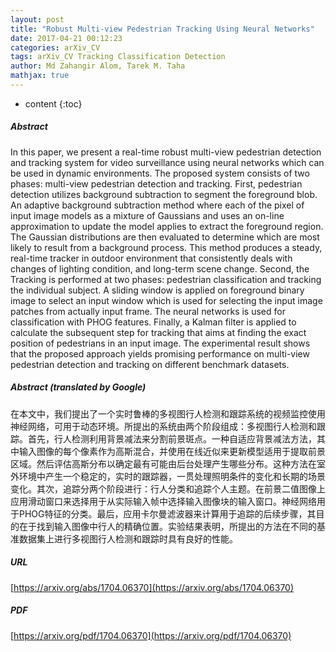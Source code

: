 ```yaml
---
layout: post
title: "Robust Multi-view Pedestrian Tracking Using Neural Networks"
date: 2017-04-21 00:12:23
categories: arXiv_CV
tags: arXiv_CV Tracking Classification Detection
author: Md Zahangir Alom, Tarek M. Taha
mathjax: true
---
```


* content
{:toc}

##### Abstract
In this paper, we present a real-time robust multi-view pedestrian detection and tracking system for video surveillance using neural networks which can be used in dynamic environments. The proposed system consists of two phases: multi-view pedestrian detection and tracking. First, pedestrian detection utilizes background subtraction to segment the foreground blob. An adaptive background subtraction method where each of the pixel of input image models as a mixture of Gaussians and uses an on-line approximation to update the model applies to extract the foreground region. The Gaussian distributions are then evaluated to determine which are most likely to result from a background process. This method produces a steady, real-time tracker in outdoor environment that consistently deals with changes of lighting condition, and long-term scene change. Second, the Tracking is performed at two phases: pedestrian classification and tracking the individual subject. A sliding window is applied on foreground binary image to select an input window which is used for selecting the input image patches from actually input frame. The neural networks is used for classification with PHOG features. Finally, a Kalman filter is applied to calculate the subsequent step for tracking that aims at finding the exact position of pedestrians in an input image. The experimental result shows that the proposed approach yields promising performance on multi-view pedestrian detection and tracking on different benchmark datasets.

##### Abstract (translated by Google)
在本文中，我们提出了一个实时鲁棒的多视图行人检测和跟踪系统的视频监控使用神经网络，可用于动态环境。所提出的系统由两个阶段组成：多视图行人检测和跟踪。首先，行人检测利用背景减法来分割前景斑点。一种自适应背景减法方法，其中输入图像的每个像素作为高斯混合，并使用在线近似来更新模型适用于提取前景区域。然后评估高斯分布以确定最有可能由后台处理产生哪些分布。这种方法在室外环境中产生一个稳定的，实时的跟踪器，一贯处理照明条件的变化和长期的场景变化。其次，追踪分两个阶段进行：行人分类和追踪个人主题。在前景二值图像上应用滑动窗口来选择用于从实际输入帧中选择输入图像块的输入窗口。神经网络用于PHOG特征的分类。最后，应用卡尔曼滤波器来计算用于追踪的后续步骤，其目的在于找到输入图像中行人的精确位置。实验结果表明，所提出的方法在不同的基准数据集上进行多视图行人检测和跟踪时具有良好的性能。

##### URL
[https://arxiv.org/abs/1704.06370](https://arxiv.org/abs/1704.06370)

##### PDF
[https://arxiv.org/pdf/1704.06370](https://arxiv.org/pdf/1704.06370)

